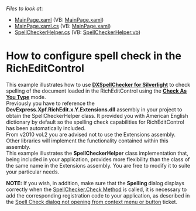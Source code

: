 <!-- default file list -->
*Files to look at*:

* [MainPage.xaml](./CS/Testapp/MainPage.xaml) (VB: [MainPage.xaml](./VB/Testapp/MainPage.xaml))
* [MainPage.xaml.cs](./CS/Testapp/MainPage.xaml.cs) (VB: [MainPage.xaml](./VB/Testapp/MainPage.xaml))
* [SpellCheckerHelper.cs](./CS/Testapp/SpellCheckerHelper.cs) (VB: [SpellCheckerHelper.vb](./VB/Testapp/SpellCheckerHelper.vb))
<!-- default file list end -->
# How to configure spell check in the RichEditControl


<p>This example illustrates how to use <a href="http://documentation.devexpress.com/#Silverlight/CustomDocument4949"><strong><u>DXSpellChecker for Silverlight</u></strong></a> to check spelling of the document loaded in the RichEditControl using the <a href="http://documentation.devexpress.com/#Silverlight/DevExpressXtraSpellCheckerSpellCheckModeEnumtopic"><strong><u>Check As You Type</u></strong></a> mode.<br />
Previously you have to reference the <strong>DevExpress.Xpf.RichEdit.x.Y.Extensions.dll</strong> assembly in your project to obtain the SpellCheckerHelper class. It provided you with American English dictionary by default so the spelling check capabilities for RichEditControl has been automatically included.<br />
From v2010 vol.2 you are advised not to use the Extensions assembly. Other libraries will implement the functionality contained within this assembly.<br />
This example illustrates the <strong>SpellCheckerHelper</strong> class implementation that, being included in your application, provides more flexibility than the class of the same name in the Extensions assembly. You are free to modify it to suite your particular needs.</p><p><strong>NOTE:</strong> If you wish, in addition, make sure that the <strong>Spelling </strong>dialog displays correctly when the <a href="http://documentation.devexpress.com/#Silverlight/DevExpressXpfSpellCheckerSpellChecker_Checktopic"><u>SpellChecker.Check Method</u></a> is called, it is necessary to add the corresponding registration code to your application, as described in the <a href="https://www.devexpress.com/Support/Center/p/Q491910">Spell Check dialog not opening from context menu or button</a> ticket.</p>

<br/>


